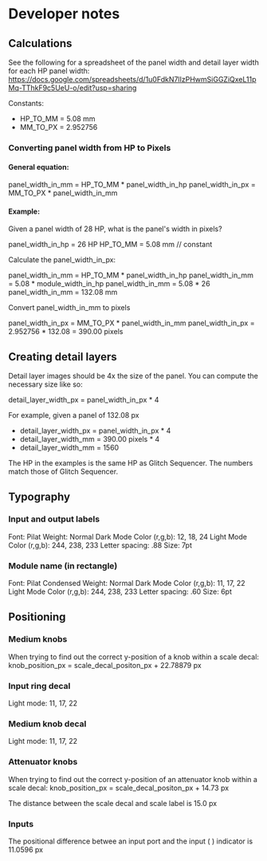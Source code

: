 # Developer notes

## Calculations

See the following for a spreadsheet of the panel width and detail layer width for each HP panel width:
https://docs.google.com/spreadsheets/d/1u0FdkN7lIzPHwmSiGGZiQxeL11pMq-TThkF9c5UeU-o/edit?usp=sharing

Constants:

* HP_TO_MM = 5.08 mm
* MM_TO_PX = 2.952756

### Converting panel width from HP to Pixels

#### General equation:

panel_width_in_mm = HP_TO_MM * panel_width_in_hp
panel_width_in_px = MM_TO_PX * panel_width_in_mm

#### Example:

Given a panel width of 28 HP, what is the panel's width in pixels?

panel_width_in_hp = 26 HP
HP_TO_MM = 5.08 mm // constant

Calculate the panel_width_in_px:

  panel_width_in_mm = HP_TO_MM * panel_width_in_hp
  panel_width_in_mm = 5.08 * module_width_in_hp
  panel_width_in_mm = 5.08 * 26
  panel_width_in_mm = 132.08 mm

Convert panel_width_in_mm to pixels

  panel_width_in_px = MM_TO_PX * panel_width_in_mm
  panel_width_in_px = 2.952756 * 132.08 = 390.00 pixels


## Creating detail layers

Detail layer images should be 4x the size of the panel.  You can compute the necessary size like so:

detail_layer_width_px = panel_width_in_px * 4

For example, given a panel of 132.08 px

* detail_layer_width_px = panel_width_in_px * 4
* detail_layer_width_mm = 390.00 pixels * 4
* detail_layer_width_mm = 1560

The HP in the examples is the same HP as Glitch Sequencer. The numbers match those of Glitch Sequencer. 


## Typography

### Input and output labels

Font: Pilat
Weight: Normal
Dark Mode Color (r,g,b): 12, 18, 24
Light Mode Color (r,g,b): 244, 238, 233
Letter spacing: .88
Size: 7pt

### Module name (in rectangle)

Font: Pilat Condensed
Weight: Normal
Dark Mode Color (r,g,b): 11, 17, 22
Light Mode Color (r,g,b): 244, 238, 233
Letter spacing: .60
Size: 6pt

## Positioning

### Medium knobs
When trying to find out the correct y-position of a knob within a scale decal:
knob_position_px = scale_decal_positon_px + 22.78879 px

### Input ring decal
Light mode: 11, 17, 22

### Medium knob decal
Light mode: 11, 17, 22

### Attenuator knobs

When trying to find out the correct y-position of an attenuator knob within a scale decal:
knob_position_px = scale_decal_positon_px + 14.73 px

The distance between the scale decal and scale label is 15.0 px

### Inputs

The positional difference betwee an input port and the input ( ) indicator is 11.0596 px